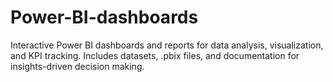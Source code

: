 # Power-BI-dashboards
Interactive Power BI dashboards and reports for data analysis, visualization, and KPI tracking. Includes datasets, .pbix files, and documentation for insights-driven decision making.
